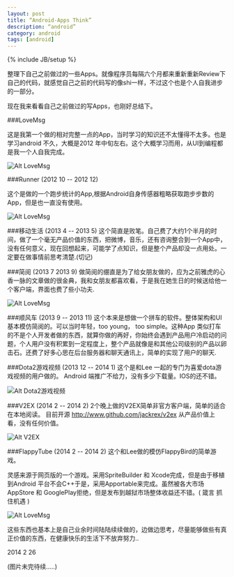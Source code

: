 ```yaml
---
layout: post
title: “Android-Apps Think”
description: “android”
category: android
tags: [android]
---
```

{% include JB/setup %}

整理下自己之前做过的一些Apps。就像程序员每隔六个月都来重新重新Review下自己的代码，就感觉自己之前的代码写的像shi一样，不过这个也是个人自我进步的一部分。

现在我来看看自己之前做过的写Apps，也刚好总结下。

###LoveMsg 


这是我第一个做的相对完整一点的App，当时学习的知识还不太懂得不太多。也是学习android 不久，大概是2012 年中旬左右。这个大概学习而用，从UI到编程都是我一个人自我完成。

![Alt LoveMsg](http://jackrex.github.com/images/1.jpg)


###Runner
(2012 10 -- 2012 12)

这个是做的一个跑步统计的App,根据Android自身传感器粗略获取跑步步数的App，但是也一直没有使用。


![Alt LoveMsg](http://jackrex.github.com/images/2.png)

###移动生活
(2013 4 -- 2013 5)
这个简直是败笔。自己费了大约1个半月的时间，做了一个毫无产品价值的东西，把微博，音乐，还有咨询整合到一个App中，没有任何意义，现在回想起来，可能学了点知识，但是整个产品却没一点用处。一定要在做事情前思考清楚.(切记)




###简阅
(2013 7  2013 9)
做简阅的绷直是为了给女朋友做的，应为之前雅虎的心香一脉的文章做的很金典，我和女朋友都喜欢看，于是我在她生日的时候送给他一个客户端，界面也费了些小功夫.


![Alt LoveMsg](http://jackrex.github.com/images/s1.png)


###顺风车
(2013 9 -- 2013 11)
这个本来是想做一个拼车的软件。整体架构和UI基本模仿简阅的。可以当时年轻，too young， too simple。这种App 类似打车的不是个人开发者做的东西，就算你做的再好，你始终会遇到产品用户冷启动的问题，个人用户没有积累到一定程度上，整个产品就像是和其他公司级别的产品以卵击石。还费了好多心思在后台服务器和聊天通讯上，简单的实现了用户的聊天.


###Dota2游戏视频
(2013 12 -- 2014 1)
这个是和Lee 一起的专门为喜爱dota游戏视频的用户做的。
Android 端推广不给力，没有多少下载量。IOS的还不错。


![Alt Dota2游戏视频](http://jackrex.github.com/images/3.png)

###V2EX
(2014 2 -- 2014 2)
2个晚上做的V2EX简单非官方客户端，简单的适合在本地阅读。
目前开源 http://www.github.com/jackrex/v2ex
从产品价值上看，没有任何价值。


![Alt V2EX](http://jackrex.github.com/images/5.png)

###FlappyTube
(2014 2 -- 2014 2)
这个和Lee做的模仿FlappyBird的简单游戏。

灵感来源于网页版的一个游戏。采用SpriteBuilder 和 Xcode完成，但是由于移植到Android
平台不会C++于是，采用Apportable来完成。虽然被各大市场AppStore 和 GooglePlay拒绝，但是发布到越狱市场整体收益还不错。( 箴言 抓住机遇 )


![Alt LoveMsg](http://jackrex.github.com/images/4.png)

这些东西也基本上是自己业余时间陆陆续续做的，边做边思考，尽量能够做些有真正价值的东西，在健康快乐的生活下不放弃努力..


2014 2 26

(图片未完待续.....)
